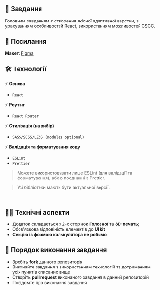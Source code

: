 ##  🚀 Завдання

Головним завданням є створення якісної адаптивної верстки, з урахуванням особливостей React, використанням можливостей CSCC.


## 📎 Посилання

**Макет**: [Figma](https://www.figma.com/file/jEhhD9aZ5cTH5v2bzlKjLi/3D-%D0%BF%D0%B5%D1%87%D0%B0%D1%82%D1%8C-(Copy)?node-id=82%3A335&mode=dev)


## 🛠 Технології

⚡️ **Основа**

- ```React``` 

⚡️ **Роутінг**

- ```React Router```

⚡️ **Стилізація (на вибір)**

- ```SASS/SCSS/LESS (modules optional)```

⚡️ **Валідація та форматування коду**

- ```ESLint``` 
- ```Prettier``` 

> Можете використовувати лише ESLint (для валідації та форматування), або в поєднанні з Prettier.

> Усі бібліотеки мають бути актуальної версії.

<br>

## 👩‍💻 Технічні аспекти

* Додаток складається з 2-х сторінок **Головної** та **3D-печать**;
* Обов'язкова відповіність елементів до **UI kit**
* **Секцію із формою калькулятора не робимо**

## 📌 Порядок виконання завдання

* Зробіть **fork** данного репозиторія
* Виконайте завдання з використанням технологій та дотриманням усіх пунктів описаних вище
* Створіть **pull request** виконаного завдання в данний репозиторій
* Повідомте про виконання завдання
